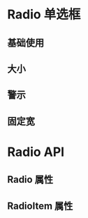 <script setup>
import Default from './default.vue'
import Size from './size.vue'
import Alarm from './alarm.vue'
import ItemWidth from './itemWidth.vue'
import API from './api.vue'
import ItemAPI from './item-api.vue'
</script>

# Radio 单选框

## 基础使用

<Preview comp-name="Radio" demo-name="default">
  <Default />
</Preview>

## 大小

<Preview comp-name="Radio" demo-name="size">
  <Size />
</Preview>

## 警示

<Preview comp-name="Radio" demo-name="alarm">
  <Alarm />
</Preview>

## 固定宽

<Preview comp-name="Radio" demo-name="itemWidth">
  <ItemWidth />
</Preview>

# Radio API

## Radio 属性

<API />

## RadioItem 属性

<ItemAPI />
